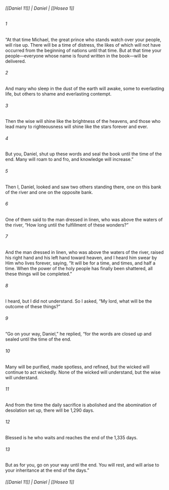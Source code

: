 ###### [[Daniel 11]] | Daniel | [[Hosea 1]]

###### 1
“At that time Michael, the great prince who stands watch over your people, will rise up. There will be a time of distress, the likes of which will not have occurred from the beginning of nations until that time. But at that time your people—everyone whose name is found written in the book—will be delivered.
###### 2
And many who sleep in the dust of the earth will awake, some to everlasting life, but others to shame and everlasting contempt.
###### 3
Then the wise will shine like the brightness of the heavens, and those who lead many to righteousness will shine like the stars forever and ever.
###### 4
But you, Daniel, shut up these words and seal the book until the time of the end. Many will roam to and fro, and knowledge will increase.”
###### 5
Then I, Daniel, looked and saw two others standing there, one on this bank of the river and one on the opposite bank.
###### 6
One of them said to the man dressed in linen, who was above the waters of the river, “How long until the fulfillment of these wonders?”
###### 7
And the man dressed in linen, who was above the waters of the river, raised his right hand and his left hand toward heaven, and I heard him swear by Him who lives forever, saying, “It will be for a time, and times, and half a time. When the power of the holy people has finally been shattered, all these things will be completed.”
###### 8
I heard, but I did not understand. So I asked, “My lord, what will be the outcome of these things?”
###### 9
“Go on your way, Daniel,” he replied, “for the words are closed up and sealed until the time of the end.
###### 10
Many will be purified, made spotless, and refined, but the wicked will continue to act wickedly. None of the wicked will understand, but the wise will understand.
###### 11
And from the time the daily sacrifice is abolished and the abomination of desolation set up, there will be 1,290 days.
###### 12
Blessed is he who waits and reaches the end of the 1,335 days.
###### 13
But as for you, go on your way until the end. You will rest, and will arise to your inheritance at the end of the days.”

###### [[Daniel 11]] | Daniel | [[Hosea 1]]
